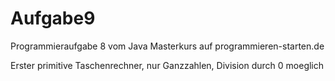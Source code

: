 # Aufgabe9
Programmieraufgabe 8 vom Java Masterkurs auf programmieren-starten.de

Erster primitive Taschenrechner, nur Ganzzahlen, Division durch 0 moeglich
